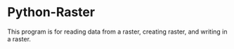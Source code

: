 # Python-Raster
This program is for reading data from a raster, creating raster, and writing in a raster.
